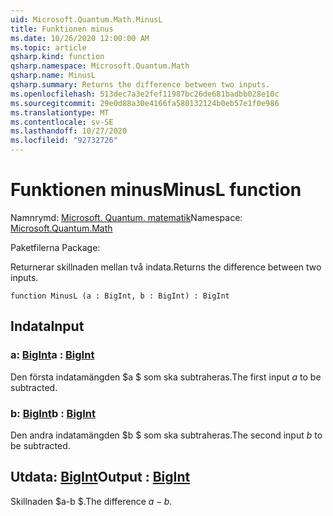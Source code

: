 ```yaml
---
uid: Microsoft.Quantum.Math.MinusL
title: Funktionen minus
ms.date: 10/26/2020 12:00:00 AM
ms.topic: article
qsharp.kind: function
qsharp.namespace: Microsoft.Quantum.Math
qsharp.name: MinusL
qsharp.summary: Returns the difference between two inputs.
ms.openlocfilehash: 513dec7a3e2fef11987bc26de681badbb028e10c
ms.sourcegitcommit: 29e0d88a30e4166fa580132124b0eb57e1f0e986
ms.translationtype: MT
ms.contentlocale: sv-SE
ms.lasthandoff: 10/27/2020
ms.locfileid: "92732726"
---
```

# <a name="minusl-function"></a><span data-ttu-id="6f131-102">Funktionen minus</span><span class="sxs-lookup"><span data-stu-id="6f131-102">MinusL function</span></span>

<span data-ttu-id="6f131-103">Namnrymd: [Microsoft. Quantum. matematik](xref:Microsoft.Quantum.Math)</span><span class="sxs-lookup"><span data-stu-id="6f131-103">Namespace: [Microsoft.Quantum.Math](xref:Microsoft.Quantum.Math)</span></span>

<span data-ttu-id="6f131-104">Paketfilerna [](https://nuget.org/packages/)</span><span class="sxs-lookup"><span data-stu-id="6f131-104">Package: [](https://nuget.org/packages/)</span></span>


<span data-ttu-id="6f131-105">Returnerar skillnaden mellan två indata.</span><span class="sxs-lookup"><span data-stu-id="6f131-105">Returns the difference between two inputs.</span></span>

```qsharp
function MinusL (a : BigInt, b : BigInt) : BigInt
```


## <a name="input"></a><span data-ttu-id="6f131-106">Indata</span><span class="sxs-lookup"><span data-stu-id="6f131-106">Input</span></span>

### <a name="a--bigint"></a><span data-ttu-id="6f131-107">a: [BigInt](xref:microsoft.quantum.lang-ref.bigint)</span><span class="sxs-lookup"><span data-stu-id="6f131-107">a : [BigInt](xref:microsoft.quantum.lang-ref.bigint)</span></span>

<span data-ttu-id="6f131-108">Den första indatamängden $a $ som ska subtraheras.</span><span class="sxs-lookup"><span data-stu-id="6f131-108">The first input $a$ to be subtracted.</span></span>


### <a name="b--bigint"></a><span data-ttu-id="6f131-109">b: [BigInt](xref:microsoft.quantum.lang-ref.bigint)</span><span class="sxs-lookup"><span data-stu-id="6f131-109">b : [BigInt](xref:microsoft.quantum.lang-ref.bigint)</span></span>

<span data-ttu-id="6f131-110">Den andra indatamängden $b $ som ska subtraheras.</span><span class="sxs-lookup"><span data-stu-id="6f131-110">The second input $b$ to be subtracted.</span></span>



## <a name="output--bigint"></a><span data-ttu-id="6f131-111">Utdata: [BigInt](xref:microsoft.quantum.lang-ref.bigint)</span><span class="sxs-lookup"><span data-stu-id="6f131-111">Output : [BigInt](xref:microsoft.quantum.lang-ref.bigint)</span></span>

<span data-ttu-id="6f131-112">Skillnaden $a-b $.</span><span class="sxs-lookup"><span data-stu-id="6f131-112">The difference $a - b$.</span></span>